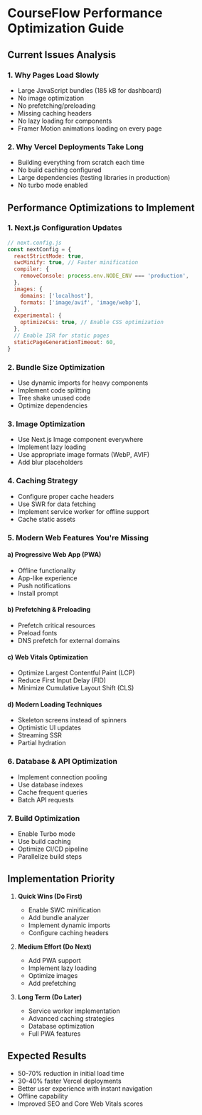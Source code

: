 # CourseFlow Performance Optimization Guide

## Current Issues Analysis

### 1. **Why Pages Load Slowly**
- Large JavaScript bundles (185 kB for dashboard)
- No image optimization
- No prefetching/preloading
- Missing caching headers
- No lazy loading for components
- Framer Motion animations loading on every page

### 2. **Why Vercel Deployments Take Long**
- Building everything from scratch each time
- No build caching configured
- Large dependencies (testing libraries in production)
- No turbo mode enabled

## Performance Optimizations to Implement

### 1. **Next.js Configuration Updates**
```javascript
// next.config.js
const nextConfig = {
  reactStrictMode: true,
  swcMinify: true, // Faster minification
  compiler: {
    removeConsole: process.env.NODE_ENV === 'production',
  },
  images: {
    domains: ['localhost'],
    formats: ['image/avif', 'image/webp'],
  },
  experimental: {
    optimizeCss: true, // Enable CSS optimization
  },
  // Enable ISR for static pages
  staticPageGenerationTimeout: 60,
}
```

### 2. **Bundle Size Optimization**
- Use dynamic imports for heavy components
- Implement code splitting
- Tree shake unused code
- Optimize dependencies

### 3. **Image Optimization**
- Use Next.js Image component everywhere
- Implement lazy loading
- Use appropriate image formats (WebP, AVIF)
- Add blur placeholders

### 4. **Caching Strategy**
- Configure proper cache headers
- Use SWR for data fetching
- Implement service worker for offline support
- Cache static assets

### 5. **Modern Web Features You're Missing**

#### a) **Progressive Web App (PWA)**
- Offline functionality
- App-like experience
- Push notifications
- Install prompt

#### b) **Prefetching & Preloading**
- Prefetch critical resources
- Preload fonts
- DNS prefetch for external domains

#### c) **Web Vitals Optimization**
- Optimize Largest Contentful Paint (LCP)
- Reduce First Input Delay (FID)
- Minimize Cumulative Layout Shift (CLS)

#### d) **Modern Loading Techniques**
- Skeleton screens instead of spinners
- Optimistic UI updates
- Streaming SSR
- Partial hydration

### 6. **Database & API Optimization**
- Implement connection pooling
- Use database indexes
- Cache frequent queries
- Batch API requests

### 7. **Build Optimization**
- Enable Turbo mode
- Use build caching
- Optimize CI/CD pipeline
- Parallelize build steps

## Implementation Priority

1. **Quick Wins (Do First)**
   - Enable SWC minification
   - Add bundle analyzer
   - Implement dynamic imports
   - Configure caching headers

2. **Medium Effort (Do Next)**
   - Add PWA support
   - Implement lazy loading
   - Optimize images
   - Add prefetching

3. **Long Term (Do Later)**
   - Service worker implementation
   - Advanced caching strategies
   - Database optimization
   - Full PWA features

## Expected Results
- 50-70% reduction in initial load time
- 30-40% faster Vercel deployments
- Better user experience with instant navigation
- Offline capability
- Improved SEO and Core Web Vitals scores